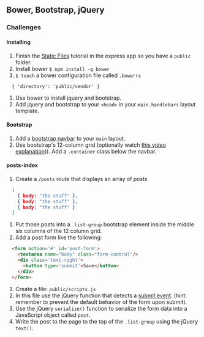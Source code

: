 ## Bower, Bootstrap, jQuery

### Challenges

#### Installing

1. Finish the [Static Files](http://expressjs.com/en/starter/static-files.html) tutorial in the express app so you have a `public` folder.
1. Install bower `$ npm install -g bower`
1. `$ touch` a bower configuration file called `.bowerrc`
  ```
    { 'directory': 'public/vendor' }
  ```
1. Use bower to install jquery and bootstrap.
1. Add jquery and bootstrap to your `<head>` in your `main.handlebars` layout template.

#### Bootstrap

1. Add a [bootstrap navbar](http://getbootstrap.com/components/#navbar) to your `main` layout.
1. Use bootstrap's 12-column grid (optionally watch [this video explanation](https://www.youtube.com/watch?v=g3j7eRunzv4))). Add a `.container` class below the navbar.

#### posts-index

1. Create a `/posts` route that displays an array of posts

  ```json
    [
      { body: "the stuff" },
      { body: "the stuff" },
      { body: "the stuff" }
    ]
  ```

1. Put those posts into a `.list-group` bootstrap element inside the middle six columns of the 12 column grid.
1. Add a post form like the following:

  ```html
    <form action='#' id='post-form'>
      <textarea name="body" class="form-control"/>
      <div class='text-right'>
        <button type='submit'>Save</button>
      </div>
    </form>
  ```

1. Create a file: `public/scripts.js`
1. In this file use the jQuery function that detects a [submit event](https://api.jquery.com/submit/). (hint: remember to prevent the default behavior of the form upon submit).
1. Use the jQuery `serialize()` function to serialize the form data into a JavaScript object called `post`.
1. Write the post to the page to the top of the `.list-group` using the jQuery `text()`.


<!--
#### Create a post
1. Use the jQuery `ajax()` function to make a asynchronous post requests to your server to send the `post` object to the `/posts` webhook. -->
